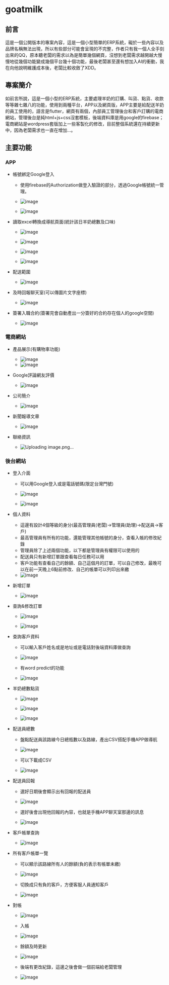 # goatmilk
## 前言
這是一個公開版本的專案內容，這是一個小型簡單的ERP系統，礙於一些內容以及品牌名稱無法出現，所以有些部分可能會呈現的不完整，作者只有我一個人全手刻出來的QQ，原本聽老闆的需求以為是簡單幾個網頁，沒想到老闆需求越開越大慢慢地從幾個功能變成幾個平台幾十個功能，最後老闆甚至還有想加入AI的衝動，我在向他說明維護成本後，老闆比較收斂了XDD。  

## 專案簡介
如前言所說，這是一個小型的ERP系統，主要處理羊奶的訂購、叫貨、點貨、收款等等雜七雜八的功能，使用到兩種平台，APP以及網頁版，APP主要是給配送羊奶的員工使用的，語言是flutter，網頁有兩個，內部員工管理後台和客戶訂購的電商網站，管理後台是純html+js+css沒套模板，後端資料庫是用google的firebase；電商網站是wordpress套版加上一些客製化的修改，目前整個系統還在持續更新中，因為老闆需求也一直在增加...。

## 主要功能
### APP
- 帳號綁定Google登入
  - 使用firebase的Authorization做登入驗證的部分，透過Google帳號統一管理。
  - ![image](https://github.com/user-attachments/assets/813a1e23-324a-4797-bc5e-ceaabbcb575a)

  - ![image](https://github.com/user-attachments/assets/5ef7d725-0ccf-487a-86e0-1bf0c4e35f3a)


- 讀取excel轉換成導航頁面(統計該日羊奶總數及口味)
  - ![image](https://github.com/user-attachments/assets/b62e2b0c-c74b-4da6-8ac3-786992cef9bb)

  - ![image](https://github.com/user-attachments/assets/baf0e213-71d5-48d3-9f1e-873cb7675431)

  - ![image](https://github.com/user-attachments/assets/33837ad9-1230-446a-a653-fada95d4b891)
  - ![image](https://github.com/user-attachments/assets/8ba8e317-4f89-4fbf-a6f1-9f6cb143a2c1)


 
- 配送範圍
  - ![image](https://github.com/user-attachments/assets/2b56aac0-1394-467d-b412-0a564c54e270)


- 及時回報聊天室(可以傳圖片文字座標)
  - ![image](https://github.com/user-attachments/assets/ac46f791-d7e3-41f3-8ae6-0cb3ca0f4842)


- 簽署入職合約(簽署完會自動產出一分簽好的合約存在個人的google空間)
  - ![image](https://github.com/user-attachments/assets/b99a706e-8467-4c45-b0c5-fcba990fb0b3)


### 電商網站
- 產品展示(有購物車功能)
  - ![image](https://github.com/user-attachments/assets/f0974ffe-ec15-4d88-bc02-4c8fffa617bf)
  - ![image](https://github.com/user-attachments/assets/087e234e-4caf-4d79-9072-a400017ba058)


- Google評論網友評價
  - ![image](https://github.com/user-attachments/assets/b44638d4-b059-41d8-bce9-7b387362e3a7)

- 公司簡介
  - ![image](https://github.com/user-attachments/assets/5fd03717-b911-4df3-8330-af9066878dbb)

- 新聞報導文章
  - ![image](https://github.com/user-attachments/assets/87bf1b75-55a4-490f-b6eb-cfb3b0801526)

- 聯絡資訊
  - ![Uploading image.png…]()

### 後台網站
- 登入介面
  - 可以用Google登入或是電話號碼(限定台灣門號)
  - ![image](https://github.com/user-attachments/assets/9d7817e6-f00c-40d4-82c5-b9b8667a8cd5)

  - ![image](https://github.com/user-attachments/assets/0146c5ef-6c0a-4961-9f8e-d256e91cc441)



- 個人資料
  - 這邊有設計4個等級的身分(最高管理員(老闆)->管理員(助理)->配送員->客戶)
  - 最高管理員有所有的功能，還能管理其他帳號的身分，查看入帳的修改紀錄
  - 管理員除了上述兩個功能，以下都是管理員有權限可以使用的
  - 配送員只有新增訂單跟查看每日任務可以用
  - 客戶功能有查看自己的餘額、自己這個月的訂單，可以自己修改，最晚可以在前一天晚上6點前修改、自己的帳單可以列印出來繳
  - ![image](https://github.com/user-attachments/assets/341703e1-85ec-42cf-bca5-9c1eb4104c7c)


- 新增訂單
  - ![image](https://github.com/user-attachments/assets/3b569d0b-ac74-4cb9-bfb5-b71af3f72045)


- 查詢&修改訂單
  - ![image](https://github.com/user-attachments/assets/8ba6515e-5909-49a8-bbec-0a3f3690de19)

  - ![image](https://github.com/user-attachments/assets/70b534e9-af8e-4e30-ac4a-eb1a10f51eab)


- 查詢客戶資料
  - 可以輸入客戶姓名或是地址或是電話對後端資料庫做查詢
  - ![image](https://github.com/user-attachments/assets/642412bb-29e7-4bbc-907e-67189cead02f)

  - 有word predict的功能
  - ![image](https://github.com/user-attachments/assets/92b04477-72e5-4c76-8dd0-c1f52b435e3f)



- 羊奶總數點貨
  - ![image](https://github.com/user-attachments/assets/d8f0f3b3-f4a7-4f96-80ee-a8114a18f8cb)

  - ![image](https://github.com/user-attachments/assets/2e238b7e-7931-42ca-ba35-a85c266a92a3)

  - ![image](https://github.com/user-attachments/assets/a511b6b7-33d2-4fe6-aca4-956ec5d49445)


- 配送員總數
  - 盤點配送員該路線今日總瓶數以及路線，產出CSV搭配手機APP做導航
  - ![image](https://github.com/user-attachments/assets/c3228a32-76f4-436c-bd8b-1610d5a8f3b2)

  - 可以下載成CSV
  - ![image](https://github.com/user-attachments/assets/2b3edbc3-b055-449e-9784-bdbaf9ab7c1a)



- 配送員回報
  - 選好日期後會顯示出有回報的配送員
  - ![image](https://github.com/user-attachments/assets/ff25db7d-e611-49d0-ab27-8da26cf9d341)

  - 選好後會出現他回報的內容，也就是手機APP聊天室那邊的訊息
  - ![image](https://github.com/user-attachments/assets/80b3fcbd-8dc2-4baf-a36f-af2b146f2814)

- 客戶帳單查詢
  - ![image](https://github.com/user-attachments/assets/cc8b28d3-ec65-4bac-897f-a0173e7a76e9)


- 所有客戶帳單一覽
  - 可以顯示該路線所有人的餘額(負的表示有帳單未繳)
  - ![image](https://github.com/user-attachments/assets/904a6397-7646-4277-8177-c512dd34c6fa)

  - 切換成只有負的客戶，方便客服人員通知客戶
  - ![image](https://github.com/user-attachments/assets/4c27fb15-2bf0-44f6-8f81-5c36ac490ea6)



- 對帳
  - ![image](https://github.com/user-attachments/assets/a35c9bf5-831b-426d-a95d-6d6f9d7b78d9)

  - 入帳
  - ![image](https://github.com/user-attachments/assets/8cfec960-87fa-4b4f-ace0-088c045498d2)

  - 餘額及時更新
  - ![image](https://github.com/user-attachments/assets/3f0b5e1b-7b53-4706-94bb-ef28a4bc7aa7)

  - 後端有更改紀錄，這邊之後會做一個前端給老闆管理
  - ![image](https://github.com/user-attachments/assets/f7499b21-17c8-43bf-ba6d-9ee88aa6653e)

